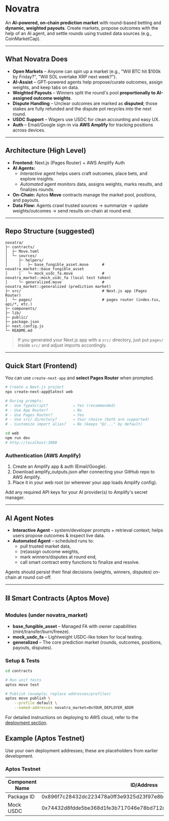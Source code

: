 # Novatra

An **AI-powered, on-chain prediction market** with round-based betting and **dynamic, weighted payouts**. Create markets, propose outcomes with the help of an AI agent, and settle rounds using trusted data sources (e.g., CoinMarketCap).

---

## What Novatra Does

- **Open Markets** – Anyone can spin up a market (e.g., "Will BTC hit $100k by Friday?", "Will SOL overtake XRP next week?").
- **AI-Assist** – GPT-powered agents help propose/curate outcomes, assign weights, and keep tabs on data.
- **Weighted Payouts** – Winners split the round's pool **proportionally to AI-assigned outcome weights**.
- **Dispute Handling** – Unclear outcomes are marked as **disputed**; those stakes are fully refunded and the dispute pot recycles into the next round.
- **USDC Support** – Wagers use USDC for clean accounting and easy UX.
- **Auth** – Email/Google sign-in via **AWS Amplify** for tracking positions across devices.

---

## Architecture (High Level)

- **Frontend:** Next.js (Pages Router) + AWS Amplify Auth
- **AI Agents:**
	- *Interactive* agent helps users craft outcomes, place bets, and explore insights.
	- *Automated* agent monitors data, assigns weights, marks results, and finalizes rounds.
- **On-Chain:** Aptos **Move** contracts manage the market pool, positions, and payouts.
- **Data Flow:** Agents crawl trusted sources → summarize → update weights/outcomes → send results on-chain at round end.

---

## Repo Structure (suggested)

```
novatra/
├─ contracts/
│  ├─ Move.toml
│  └─ sources/
│     ├─ helpers/
│     │   ├─ base_fungible_asset.move      # novatra_market::base_fungible_asset
│     │   └─ mock_usdc_fa.move             # novatra_market::mock_usdc_fa (local test token)
│     └─ generalized.move                  # novatra_market::generalized (prediction market)
├─ src/                                    # Next.js app (Pages Router)
│  └─ pages/                               # pages router (index.tsx, api/*, etc.)
├─ components/
├─ lib/
├─ public/
├─ package.json
├─ next.config.js
└─ README.md
```

> If you generated your Next.js app with a `src/` directory, just put `pages/` inside `src/` and adjust imports accordingly.

---

## Quick Start (Frontend)

You can use `create-next-app` and **select Pages Router** when prompted.

```bash
# Create a Next.js project
npx create-next-app@latest web

# During prompts:
# - Use TypeScript?           → Yes (recommended)
# - Use App Router?           → No
# - Use Pages Router?         → Yes
# - Use src/ directory?       → Your choice (both are supported)
# - Customize import alias?   → No (keeps "@/..." by default)

cd web
npm run dev
# http://localhost:3000
```

### Authentication (AWS Amplify)

1. Create an Amplify app & auth (Email/Google).
2. Download amplify_outputs.json after connecting your GitHub repo to AWS Amplify.
3. Place it in your web root (or wherever your app loads Amplify config).

Add any required API keys for your AI provider(s) to Amplify's secret manager.

---

## AI Agent Notes

- **Interactive Agent** – system/developer prompts + retrieval context; helps users propose outcomes & inspect live data.
- **Automated Agent** – scheduled runs to:
	- pull trusted market data,
	- (re)assign outcome weights,
	- mark winners/disputes at round end,
	- call smart contract entry functions to finalize and resolve.

Agents should persist their final decisions (weights, winners, disputes) on-chain at round cut-off.

---

## ⛓️ Smart Contracts (Aptos Move)

### Modules (under novatra_market)

- **base_fungible_asset** – Managed FA with owner capabilities (mint/transfer/burn/freeze).
- **mock_usdc_fa** – Lightweight USDC-like token for local testing.
- **generalized** – The core prediction market (rounds, outcomes, positions, payouts, disputes).

### Setup & Tests

```bash
cd contracts

# Run unit tests
aptos move test

# Publish (example; replace addresses/profiles)
aptos move publish \
	--profile default \
	--named-addresses novatra_market=0xYOUR_DEPLOYER_ADDR
```

For detailed instructions on deploying to AWS cloud, refer to the [deployment section](https://docs.amplify.aws/nextjs/start/quickstart/nextjs-app-router-client-components/#deploy-a-fullstack-app-to-aws).

## Example (Aptos Testnet)

Use your own deployment addresses; these are placeholders from earlier development.

### Aptos Testnet

| Component Name | ID/Address |
| --- | --- |
| Package ID | 0x896f7c28432dc223478a0ff3e9325d23f97e8bc261c1896eab85ee20c1f66183 |
| Mock USDC | 0x74432d8fdde5be368d1fe3b717046e78bd712cc143000ccba136d2a16eb273be |
